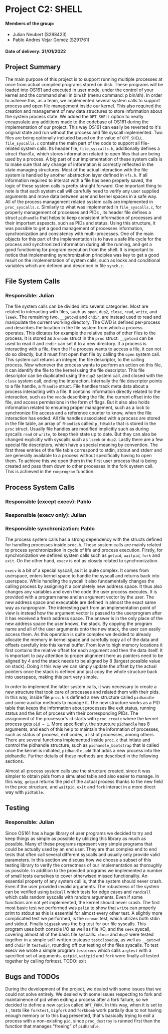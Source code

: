 # Project C2: SHELL
#### Members of the group: 
- Julian Neubert (S288423)
- Pablo Andres Vejar Gomez (S291761)

#### Date of delivery: 31/01/2022

## Project Summary
The main purpose of this project is to support running multiple processes at once from actual compiled programs stored on disk. These programs will be loaded into OS161 and executed in user mode, under the control of your kernel and the command shell in bin/sh (menu command: p bin/sh). 
In order to achieve this, as a team, we implemented several system calls to support process and open file management inside our kernel. This also required the creation and management of new data structures to store information about the system process state.
We added the `OPT_SHELL` option to neatly encapsulate any additions made to the codebase of OS161 during the implementation of our project. This way OS161 can easily be reverted to it's original state and run without the process and file syscall implemented. Two files are being optionally included based on the value of `OPT_SHELL`.
`file_syscalls.c` contains the main part of the code to support all file-related system calls. Its header file, `file_syscalls.h`, additionally defines a struct `fhandle`, which stores information related to open files that are being used by a process. A big part of our implementation of these system calls is to make sure that any change of information is correctly reflected in the state managing structures. Most of the actual interaction with the file system is handled by another abstraction layer defined in `vfs.h`. If all information required to interact with a file has been properly saved, the logic of these system calls is pretty straight forward. One important thing to note is that each system call will carefully need to verify any user supplied arguments and move data between user and kernel spaces in a safe way.
All of the process management related system calls are implemented in `proc_syscalls.c`. Similarly to what was implemented in `file_syscalls.c`, for properly management of processes and PIDs , its header file defines a struct `pidhandle` that helps to keep consistent information of processes and their important aspescts, such as PIDs and status. Using this structure, it was possible to get a good management of processes information, synchronization and consistency with multi-processes. One of the main objects for this part of the implementation is to have a safe life cycle for the process and synchronized information during all the running, and get a good functioning for program execution from the shell. 
It is important to notice that implementing synchronization principles was key to get a good result on the implementation of system calls, such as locks and conditional variables which are defined and described in file `synch.c`.

## File System Calls
### Responsible: Julian
The file system calls can be divided into several categories. Most are related to interacting with files, such as `open`, `dup2`, `close`, `read`, `write`, and `lseek`. The remaining two, `__getcwd` and `chdir`, are instead used to read and manipulate the current working directory.
The CWD is defined per-process and describes the location in the file system from which a process operates. This dictates for example the relative paths of other files to the process. It is stored as a `vnode` struct in the `proc` struct. `__getcwd` can be used to read it and `chdir` can set it to a new directory.
If a process is interacting with a file, then the 
If a process wants to access a file, it can not do so directly, but it must first open that file by calling the `open` system call. This system call returns an integer, the file descriptor, to the calling process. Now whenever the process wants to perform an action on this file, it can identify the file to the kernel using the file descriptor. This file descriptor can be duplicated using the `dup2` system call, and closed with the `close` system call, ending the interaction.
Internally the file descriptor points to a file handle, a `fhandle` struct. File handles track meta data about a process interacting with a file. It contains information directly related to the interaction, such as the `vnode` describing the file, the current offset into the file, and access permissions in the form of flags. But it also also holds information related to ensuring proper management, such as a lock to synchronize file access and a reference counter to know, when the file interaction has ended.
All file handles associated with a process are stored in the file table, an array of `fhandle`s called `p_fdtable` that is stored in the `proc` struct. Usually file handles are modified implicitly such as during syscalls `read` or `write`, to keep their state up to date. But they can also be changed explicitly with syscalls such as `lseek` or `dup2`.
Lastly there are a few special file descriptors, which have a special meaning by convention. The first three entries of the file table correspond to stdin, stdout and stderr and are generally available to a process without specifically having to open them. To achieve this we open them in the first user process that is being created and pass them down to other processes in the fork system call. This is achieved in the `runprogram` function.

## Process System Calls
### Responsible (except execv): Pablo
### Responsible (execv only): Julian
### Responsible synchronization: Pablo

The process system calls has a strong dependency with the structs defined for handling processes inside `proc.h`. These system calls are mainly related to process synchronization in cycle of life and process execution. Firstly, for synchronization we defined system calls such as `getpid`, `waitpid`, `fork` and `exit`. On the other hand, `execv` is not as closely related to synchronization.

`execv` is a bit of a special syscall, as it is quite complex. It comes from userspace, enters kernel space to handle the syscall and returns back into userspace. While handling the syscall it also fundamentally changes the calling process by assigning it a completely new address space. It thus also changes any variables and even the code the user process executes. It is provided with a program name and an argument vector by the user. The new address space and executable are defined in almost the exact same way as runprogram. The interesting part from an implementation point of view is instead how the argument vector is passed to the userprogram after it has received a fresh address space. The answer is in the only place of the new address space the user knows, the stack.
By copying the program name and all of the user arguments onto the new stack, the user can easily access them. As this operation is quite complex we decided to already allocate the memory in kernel space and carefully copy all of the data and offsets carefully into this kernel buffer. From low to high memory locations it first contains the relative offset for each argument and then the data itself. It is important to pay attention to proper alignment here as pointers need to be aligned by 4 and the stack needs to be aligned by 8 (largest possible value on stack). Doing it this way we can simply update the offset by the actual pointers once the stack is defined and just copy the whole structure back into userspace, making this part very simple.

In order to implement the latter system calls, it was necessary to create a new structure that took care of processes and related them with their pids. In this way, inside file `proc.h` is defined a new structure called `pidhandle` and some auxiliar methods to manage it. The new structure works as a PID table that keeps the information about processes like exit status, running status and the list of process with their corresponding PIDs. The assignment of the processor's id starts with `proc_create` where the kernel process gets `pid = 1`.
More specifically, the structure `pidhandle` has 8 arguments, and each of this help to maintain the information of processes, such as status of process, exit codes, a list of processes, among others. There are several functions implemented inside `proc.c` that intiate and control the pidhandle structure, such as `pidhandle_bootstrap` that is called once the kernel is initiated, `pidhandle_add` that adds a new process into the pidhandle. Further details of these methods are described in the following sections. 

Almost all process system calls use the structure created, since it was simpler to obtain pids from a simulated table and also easier to manage. In this way, `getpid` returns the pid of the actual process thanks to the new field in the proc structure, and `waitpid`, `exit` and `fork` interact in a more direct way with `pidtable`.


## Testing
### Responsible: Julian
Since OS161 has a huge library of user programs we decided to try and keep things as simple as possible by utilizing this library as much as possible. Many of these programs represent very simple programs that could be actually used by an end user. They are thus complex end to end tests that often call several different syscalls and usually only provide valid parameters. In this section we discuss how we choose a subset of this testing library to verify the correctness of our implementation as thoroughly as possible. In addition to the provided programs we implemented a number of small tests ourselves to cover otherwised missed functionality.
An essential property of any system call is, that the system should never crash. Even if the user provided invalid arguments. The robustness of the system can be verified using `badcall` which tests for edge cases and `randcall` which calls random syscalls with random arguments. Even if some functions are not yet implemented, the kernel should never crash.
The first most basic test we performed was `palin` to show that `write` can properly print to stdout as this is essential for almost every other test. A slightly more complicated test we performed, is the `conman` test, which utilizes both stdin and stdout. Finally `bigseek` was the big test for our file syscalls. This program uses both console I/O as well as file I/O, and the `seek` syscall, covering almost all of the basic file syscalls. `close` and `dup2` were tested together in a simple self-written testcase `testclosedup`, as well as `__getcwd` and `chdir` in `testwdir`, rounding off our testing of the files syscalls.
To test execv we wrote a simple program `testexecv` which calls `argtest` with a specified set of arguments. `getpid`, `waitpid` and `fork` were finally all tested together by calling forktest. TODO: exit

## Bugs and TODOs

During the development of the project, we dealed with some issues that we could not solve entirely. 
We dealed with some issues respecting to fork and maintainence of pid when exiting a process after a fork failure, so we decided to define a new `option` called `OPT_FORK`. In this way, when it is set to `1` , tests like `forktest`, `bigfork` and `forkbomb` work partially due to not having enough memory or to this bug presented, that's basically trying to exit a process with a non-existing `pid`, since `proc_destroy` is runned first than the function that manages "freeing" of `pidhandle`.


